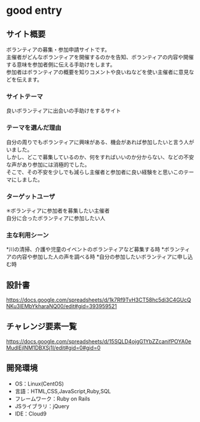 # good entry

## サイト概要
ボランティアの募集・参加申請サイトです。  
主催者がどんなボランティアを開催するのかを告知、ボランティアの内容や開催する意味を参加者側に伝える手助けをします。  
参加者はボランティアの概要を知りコメントや良いねなどを使い主催者に意見などを伝えます。

### サイトテーマ
良いボランティアに出会いの手助けをするサイト

### テーマを選んだ理由
自分の周りでもボランティアに興味がある、機会があれば参加したいと言う人がいました。  
しかし、どこで募集しているのか、何をすればいいのか分からない、などの不安な声があり参加には消極的でした。  
そこで、その不安を少しでも減らし主催者と参加者に良い経験をと思いこのテーマにしました。


### ターゲットユーザ
✳︎ボランティアに参加者を募集したい主催者  
自分に合ったボランティアに参加したい人

### 主な利用シーン
*川の清掃、介護や児童のイベントのボランティアなど募集する時
*ボランティアの内容や参加した人の声を調べる時
*自分の参加したいボランティアに申し込む時

## 設計書
https://docs.google.com/spreadsheets/d/1k7Rf9TvH3CT58hc5di3C4GUcQNKu3lEMbYkharaNQ00/edit#gid=393959521

## チャレンジ要素一覧
https://docs.google.com/spreadsheets/d/15SQLD4ojgG1YbZZcanifPOYA0eMudlEjlNM1DBXSj1I/edit#gid=0#gid=0

## 開発環境
- OS：Linux(CentOS)
- 言語：HTML,CSS,JavaScript,Ruby,SQL
- フレームワーク：Ruby on Rails
- JSライブラリ：jQuery
- IDE：Cloud9

